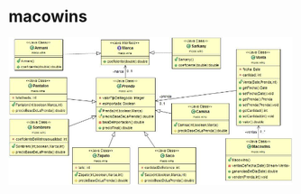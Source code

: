 macowins
========
 <img src="https://github.com/lucianasorbelli/macowins/blob/master/Maco%20wins%20segunda%20iteracion/src/MacoDiagram.jpg" alt="Diagrama Macowins">
